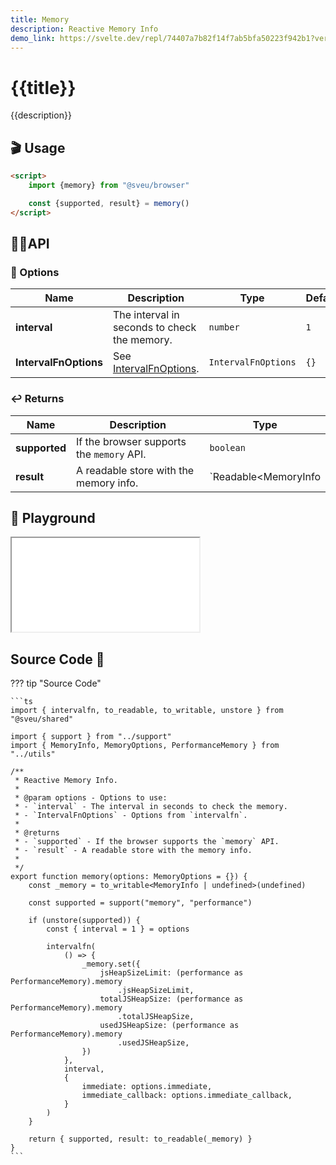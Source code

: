 ```yaml
---
title: Memory
description: Reactive Memory Info
demo_link: https://svelte.dev/repl/74407a7b82f14f7ab5bfa50223f942b1?version=3
---
```


# {{title}}

{{description}}

## 🎬 Usage

```html
<script>
    import {memory} from "@sveu/browser"

    const {supported, result} = memory()
</script>
```

## 👩‍💻API

### 🙈 Options

| Name        | Description                          | Type                          | Default  |
| ----------- | ------------------------------------ | ----------------------------- | -------- |
| **interval**| The interval in seconds to check the memory. | `number` | `1` |
| **IntervalFnOptions** | See [IntervalFnOptions](/shared/intervalfn/#options). | `IntervalFnOptions` | `{}` |

### ↩️ Returns

| Name        | Description                          | Type                                      |
| ----------- | ------------------------------------ | ----------------------------------------- |
| **supported**| If the browser supports the `memory` API. | `boolean`                           |
| **result**| A readable store with the memory info. | `Readable<MemoryInfo | undefined>`        |

## 🧪 Playground

<iframe class="h-120 w-full" src="{{demo_link}}"></iframe>

## Source Code 👀

??? tip "Source Code"

    ```ts
    import { intervalfn, to_readable, to_writable, unstore } from "@sveu/shared"

    import { support } from "../support"
    import { MemoryInfo, MemoryOptions, PerformanceMemory } from "../utils"

    /**
     * Reactive Memory Info.
     *
     * @param options - Options to use:
     * - `interval` - The interval in seconds to check the memory.
     * - `IntervalFnOptions` - Options from `intervalfn`.
     *
     * @returns
     * - `supported` - If the browser supports the `memory` API.
     * - `result` - A readable store with the memory info.
     *
     */
    export function memory(options: MemoryOptions = {}) {
        const _memory = to_writable<MemoryInfo | undefined>(undefined)

        const supported = support("memory", "performance")

        if (unstore(supported)) {
            const { interval = 1 } = options

            intervalfn(
                () => {
                    _memory.set({
                        jsHeapSizeLimit: (performance as PerformanceMemory).memory
                            .jsHeapSizeLimit,
                        totalJSHeapSize: (performance as PerformanceMemory).memory
                            .totalJSHeapSize,
                        usedJSHeapSize: (performance as PerformanceMemory).memory
                            .usedJSHeapSize,
                    })
                },
                interval,
                {
                    immediate: options.immediate,
                    immediate_callback: options.immediate_callback,
                }
            )
        }

        return { supported, result: to_readable(_memory) }
    }
    ```
